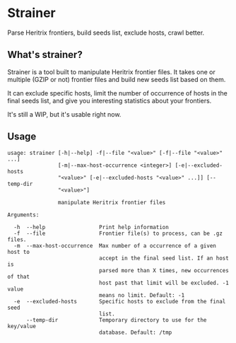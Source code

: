 # Strainer

Parse Heritrix frontiers, build seeds list, exclude hosts, crawl better.

## What's strainer?

Strainer is a tool built to manipulate Heritrix frontier files.
It takes one or multiple (GZIP or not) frontier files and build new seeds list based on them.

It can exclude specific hosts, limit the number of occurrence of hosts in the final seeds list, and give you interesting statistics about your frontiers.

It's still a WIP, but it's usable right now.

## Usage

```
usage: strainer [-h|--help] -f|--file "<value>" [-f|--file "<value>" ...]
                [-m|--max-host-occurrence <integer>] [-e|--excluded-hosts
                "<value>" [-e|--excluded-hosts "<value>" ...]] [--temp-dir
                "<value>"]

                manipulate Heritrix frontier files

Arguments:

  -h  --help                 Print help information
  -f  --file                 Frontier file(s) to process, can be .gz files.
  -m  --max-host-occurrence  Max number of a occurrence of a given host to
                             accept in the final seed list. If an host is
                             parsed more than X times, new occurrences of that
                             host past that limit will be excluded. -1 value
                             means no limit. Default: -1
  -e  --excluded-hosts       Specific hosts to exclude from the final seed
                             list.
      --temp-dir             Temporary directory to use for the key/value
                             database. Default: /tmp
```